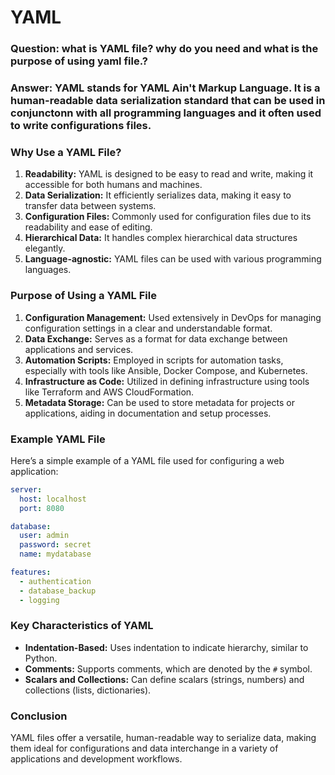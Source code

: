 # YAML 
### Question: what is YAML file? why do you need and what is the purpose of using yaml file.? 
### Answer: YAML stands for **YAML Ain't Markup Language**. It is a human-readable data serialization standard that can be used in conjunctonn with all programming languages and it often used to write configurations files. 

### Why Use a YAML File?

1. **Readability:** YAML is designed to be easy to read and write, making it accessible for both humans and machines.
2. **Data Serialization:** It efficiently serializes data, making it easy to transfer data between systems.
3. **Configuration Files:** Commonly used for configuration files due to its readability and ease of editing.
4. **Hierarchical Data:** It handles complex hierarchical data structures elegantly.
5. **Language-agnostic:** YAML files can be used with various programming languages.

### Purpose of Using a YAML File

1. **Configuration Management:** Used extensively in DevOps for managing configuration settings in a clear and understandable format.
2. **Data Exchange:** Serves as a format for data exchange between applications and services.
3. **Automation Scripts:** Employed in scripts for automation tasks, especially with tools like Ansible, Docker Compose, and Kubernetes.
4. **Infrastructure as Code:** Utilized in defining infrastructure using tools like Terraform and AWS CloudFormation.
5. **Metadata Storage:** Can be used to store metadata for projects or applications, aiding in documentation and setup processes.

### Example YAML File

Here’s a simple example of a YAML file used for configuring a web application:

```yaml
server:
  host: localhost
  port: 8080

database:
  user: admin
  password: secret
  name: mydatabase

features:
  - authentication
  - database_backup
  - logging
```

### Key Characteristics of YAML

- **Indentation-Based:** Uses indentation to indicate hierarchy, similar to Python.
- **Comments:** Supports comments, which are denoted by the `#` symbol.
- **Scalars and Collections:** Can define scalars (strings, numbers) and collections (lists, dictionaries).

### Conclusion

YAML files offer a versatile, human-readable way to serialize data, making them ideal for configurations and data interchange in a variety of applications and development workflows.